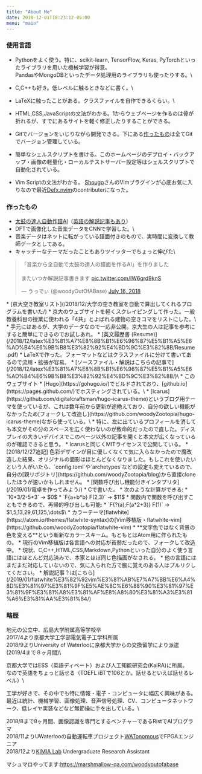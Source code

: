 ```yaml
---
title: "About Me"
date: 2018-12-01T18:23:12-05:00
menu: "main"
---
```


### 使用言語
* Pythonをよく使う。特に、scikit-learn, TensorFlow, Keras, PyTorchといったライブラリを用いた機械学習が得意。\
PandasやMongoDBといったデータ処理用のライブラリも使ったりする。\

* C,C++も好き。低レベルに触るときなどに書く。\

* LaTeXに触ったことがある。クラスファイルを自作できるくらい。\

* HTML,CSS,JavaScriptの文法がわかる。1からウェブページを作るのは骨が折れるが、すでにあるサイトを軽く修正したりすることができる。

* Gitでバージョンをいじりながら開発できる。下にある[作ったもの](#作ったもの)は全てGitでバージョン管理している。

* 簡単なシェルスクリプトを書ける。このホームページのデプロイ・バックアップ・画像の軽量化・ローカルテストサーバー設定等はシェルスクリプトで自動化されている。

* Vim Scriptの文法がわかる。
[Shougo](https://github.com/Shougo)さんのVimプラグインが心底お気に入りなので最近[Defx.nvim](https://github.com/Shougo/defx.nvim)のcontributerになった。

### 作ったもの
* [太鼓の達人自動作譜AI](/2018/07/cnnで太鼓の達人の譜面を自動生成するプログラムを書いた/)（[英語の解説記事もあり](https://medium.com/datadriveninvestor/automatic-drummer-with-deep-learning-3e92723b5a79)）
 * DFTで画像化した音楽データをCNNで学習した。\
 * 音楽データはネットに転がっている譜面付きのもので、実時間に変換して教師データとしてある。
 * キャッチーなテーマだったこともありツイッターでちょっと伸びた\
<blockquote class="twitter-tweet" data-lang="en"><p lang="ja" dir="ltr">「音楽から全自動で太鼓の達人の譜面を作るAI」を作りました<br><br>またいつか解説記事書きます <a href="https://t.co/IW6qrd9knS">pic.twitter.com/IW6qrd9knS</a></p>&mdash; うっでぃ (@woodyOutOfABase) <a href="https://twitter.com/woodyOutOfABase/status/1018708633511575553?ref_src=twsrc%5Etfw">July 16, 2018</a></blockquote>
<script async src="https://platform.twitter.com/widgets.js" charset="utf-8"></script>
* [京大空き教室リスト](/2018/12/大学の空き教室を自動で算出してくれるプログラムを書いた/)
 * 京大のウェブサイトを軽くスクレイピングして作った。一般教養科目の授業に使われる「4共」とよばれる建物の空きコマをリストにした。\
 * 手元にはあるが、大学のデータなので一応非公開。京大生の人は記事を参考にすると簡単にできるのでお試しあれ。
* [英文履歴書 (Resume)](/2018/12/latex%E3%81%A7%E8%8B%B1%E6%96%87%E5%B1%A5%E6%AD%B4%E6%9B%B8%E3%82%92%E4%BD%9C%E3%82%8B/Resume.pdf)
  * LaTeXで作った。フォーマットなどはクラスファイルに分けて書いてあるので流用・拡張が容易。
  * [ソースファイル・解説はこちらの記事で](/2018/12/latex%E3%81%A7%E8%8B%B1%E6%96%87%E5%B1%A5%E6%AD%B4%E6%9B%B8%E3%82%92%E4%BD%9C%E3%82%8B/)\
* このウェブサイト
    * [Hugo](https://gohugo.io/)でビルドされており、[github.io](https://pages.github.com/)でホスティングされている。\
    * [Icarus](https://github.com/digitalcraftsman/hugo-icarus-theme)というブログ用テーマを使っているが、これは数年前から更新が途絶えており、自分の欲しい機能がなかったため[フォークして改造し](https://github.com/woodyZootopia/hugo-icarus-theme)ながら使っている。\
        * 特に、左に出ているプロフィールを消しても本文がその分のスペースを広く使わないのが致命的だったので直した。ディスプレイの大きいデバイスでこのページ以外の記事を開くと本文が広くなっているのが確認できると思う。
        * Icarusと同じくMITライセンスで公開している。
        * [2018/12/27追記] 色彩デザインが目に優しくなくて気に入らなかったので魔改造した結果、オリジナルの面影はほとんどなくなりました。もしこれを使いたいという人がいたら、`config.toml`や`archetypes`などの設定も変えているので、自分の[親リポジトリ](https://github.com/woodyZootopia/blog)から直接cloneしたほうが速いかもしれません。
* [関数呼び出し機能付きインタプリタ](/2019/01/電卓を作ってみよう/)
    * Cで書いた。
    * 次のような計算ができる:
        * `10*3/2-5*3` → $0$
        * `F{a+b*b} F(2,3)` → $11$
    * 関数内で関数を呼び出すこともできるので、再帰的呼び出しも可能:
        * `F{?(a);F(a*2+3)} F(1)` → $1,5,13,29,61,125,\dots$\
* カラーテーマ[flatwhite](https://atom.io/themes/flatwhite-syntax)の[Vim移植版・flatwhite-vim](https://github.com/woodyZootopia/flatwhite-vim)
    * **文字色ではなく背景の色を変える**という斬新なカラースキーム。もともとはAtom用に作られたもの。
    * 現行のVim移植版は各言語への対応が貧弱だったので、フォークして改造中。
        * 現状、C,C++,HTML,CSS,Markdown,Pythonといった自分のよく使う言語にはほとんど対応済みで、本家とほぼ同じ色描画がなされる。
        * 他の言語にはまだまだ対応していないので、気に入られた方で腕に覚えのある人はプルリクしてください。
    * 解説記事？は[こちら](/2019/01/flatwhite%E3%82%92vim%E3%81%AB%E7%A7%BB%E6%A4%8D%E3%81%97%E3%81%9F%E5%AE%8C%E6%88%90%E3%81%97%E3%81%9F%E3%81%A8%E3%81%AF%E8%A8%80%E3%81%A3%E3%81%A6%E3%81%AA%E3%81%84/)


### 略歴
地元の公立中、広島大学附属高等学校卒\
2017/4より京都大学工学部電気電子工学科所属\
2018/9よりUniversity of Waterlooに京都大学からの交換留学により派遣(2019/4まで８ヶ月間)\

京都大学ではESS（英語ディベート）および人工知能研究会(KaiRA)に所属。\
なので英語をちょっと話せる（TOEFL iBTで106とか。話せるといえば話せるレベル）\

工学が好きで、その中でも特に情報・電子・コンピュータに幅広く興味がある。\
最近は統計、機械学習、画像処理、音声信号処理、CV、コンピュータネットワーク、低レイヤ実装などなど無節操に手を出している。\

2018/8まで8ヶ月間、画像認識を専門とするベンチャーであるRistでAIプログラマ\
2018/11よりUWaterlooの自動運転車プロジェクト[WATonomous](https://watonomous.ca)でFPGAエンジニア\
2018/12より[KIMIA Lab](http://kimia.uwaterloo.ca) Undergraduate Research Assistant

マシュマロやってます:https://marshmallow-qa.com/woodyoutofabase
